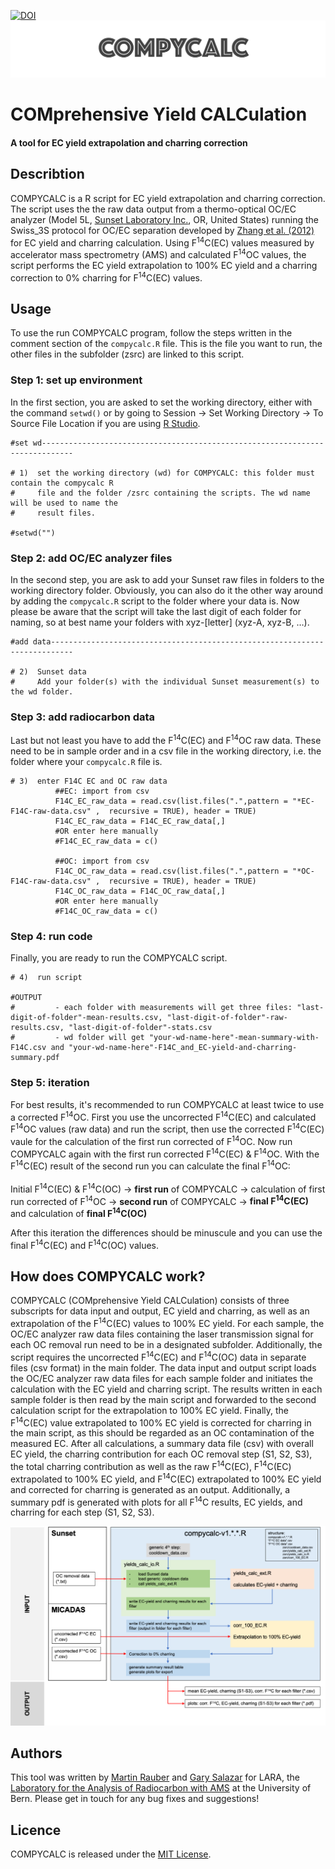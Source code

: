 [![DOI](https://zenodo.org/badge/DOI/10.5281/zenodo.4318834.svg)](https://doi.org/10.5281/zenodo.4318834)
![COMPYCALC-logo](compycalc-logo.png "COMPYCALC logo")

# COMprehensive Yield CALCulation 

#### A tool for EC yield extrapolation and charring correction 

## Describtion

COMPYCALC is a R script for EC yield extrapolation and charring correction. The script uses the the raw data output from a thermo-optical OC/EC analyzer (Model 5L, [Sunset Laboratory Inc.](https://www.sunlab.com), OR, United States) running the Swiss_3S protocol for OC/EC separation developed by [Zhang et al. (2012)](https://doi.org/10.5194/acp-12-10841-2012) for EC yield and charring calculation. Using F<sup>14</sup>C(EC) values measured by accelerator mass spectrometry (AMS) and calculated F<sup>14</sup>OC values, the script performs the EC yield extrapolation to 100% EC yield and a charring correction to 0% charring for F<sup>14</sup>C(EC) values.

##  Usage 

To use the run COMPYCALC program, follow the steps written in the comment section of the `compycalc.R` file. This is the file you want to run, the other files in the subfolder (zsrc) are linked to this script. 

### Step 1: set up environment

In the first section, you are asked to set the working directory, either with the command `setwd()` or by going to Session  &rarr; Set Working Directory  &rarr; To Source File Location if you are using [R Studio](https://rstudio.com). 

```
#set wd-----------------------------------------------------------------------------

# 1)  set the working directory (wd) for COMPYCALC: this folder must contain the compycalc R
#     file and the folder /zsrc containing the scripts. The wd name will be used to name the 
#     result files. 

#setwd("")
```

### Step 2: add OC/EC analyzer files

In the second step, you are ask to add your Sunset raw files in folders to the working directory folder. Obviously, you can also do it the other way around by adding the `compycalc.R` script to the folder where your data is. Now please be aware that the script will take the last digit of each folder for naming, so at best name your folders with xyz-[letter] (xyz-A, xyz-B, …). 

```
#add data---------------------------------------------------------------------------

# 2)  Sunset data
#     Add your folder(s) with the individual Sunset measurement(s) to the wd folder. 

```

### Step 3: add radiocarbon data

Last but not least you have to add the F<sup>14</sup>C(EC) and F<sup>14</sup>OC raw data. These need to be in sample order and in a csv file in the working directory, i.e. the folder where your `compycalc.R` file is. 

```
# 3)  enter F14C EC and OC raw data
          ##EC: import from csv
          F14C_EC_raw_data = read.csv(list.files(".",pattern = "*EC-F14C-raw-data.csv" ,  recursive = TRUE), header = TRUE)
          F14C_EC_raw_data = F14C_EC_raw_data[,]
          #OR enter here manually
          #F14C_EC_raw_data = c()
          
          ##OC: import from csv
          F14C_OC_raw_data = read.csv(list.files(".",pattern = "*OC-F14C-raw-data.csv" ,  recursive = TRUE), header = TRUE)
          F14C_OC_raw_data = F14C_OC_raw_data[,]
          #OR enter here manually
          #F14C_OC_raw_data = c()
```

### Step 4: run code

Finally, you are ready to run the COMPYCALC script. 

```
# 4)  run script
          
#OUTPUT          
#         - each folder with measurements will get three files: "last-digit-of-folder"-mean-results.csv, "last-digit-of-folder"-raw-results.csv, "last-digit-of-folder"-stats.csv
#         - wd folder will get "your-wd-name-here"-mean-summary-with-F14C.csv and "your-wd-name-here"-F14C_and_EC-yield-and-charring-summary.pdf
```

### Step 5: iteration

For best results, it's recommended to run COMPYCALC at least twice to use a corrected F<sup>14</sup>OC. First you use the uncorrected F<sup>14</sup>C(EC) and calculated F<sup>14</sup>OC values (raw data) and run the script, then use the corrected F<sup>14</sup>C(EC) vaule for the calculation  of the first run corrected of F<sup>14</sup>OC. Now run COMPYCALC again with the first run corrected F<sup>14</sup>C(EC) & F<sup>14</sup>OC. With the F<sup>14</sup>C(EC) result of the second run you can calculate the final F<sup>14</sup>OC:
 <br/> <br/>
Initial F<sup>14</sup>C(EC) & F<sup>14</sup>C(OC) &rarr; **first run** of COMPYCALC &rarr; calculation of first run corrected of F<sup>14</sup>OC &rarr; **second run** of COMPYCALC &rarr; **final F<sup>14</sup>C(EC)** and calculation of **final F<sup>14</sup>C(OC)**
<br/> 

After this iteration the differences should be minuscule and you can use the final F<sup>14</sup>C(EC) and F<sup>14</sup>C(OC) values. 

## How does COMPYCALC work?

COMPYCALC (COMprehensive Yield CALCulation) consists of three subscripts for data input and output, EC yield and charring, as well as an extrapolation of the F<sup>14</sup>C(EC) values to 100% EC yield. For each sample, the OC/EC analyzer raw data files containing the laser transmission signal for each OC removal run need to be in a designated subfolder. Additionally, the script requires the uncorrected F<sup>14</sup>C(EC) and F<sup>14</sup>C(OC) data in separate files (csv format) in the main folder. The data input and output script loads the OC/EC analyzer raw data files for each sample folder and initiates the calculation with the EC yield and charring script. The results written in each sample folder is then read by the main script and forwarded to the second calculation script for the extrapolation to 100% EC yield. Finally, the F<sup>14</sup>C(EC) value extrapolated to 100% EC yield is corrected for charring in the main script, as this should be regarded as an OC contamination of the measured EC. After all calculations, a summary data file (csv) with overall EC yield, the charring contribution for each OC removal step (S1, S2, S3), the total charring contribution as well as the raw F<sup>14</sup>C(EC), F<sup>14</sup>C(EC) extrapolated to 100% EC yield, and F<sup>14</sup>C(EC) extrapolated to 100% EC yield and corrected for charring is generated as an output. Additionally, a summary pdf is generated with plots for all F<sup>14</sup>C results, EC yields, and charring for each step (S1, S2, S3). 

![COMPYCALC scheme](How-does-COMPYCALC-work.png "COMPYCALC scheme")

## Authors

This tool was written by [Martin Rauber](https://www.martin-rauber.com) and [Gary Salazar](mailto:gary.salazar@dcb.unibe.ch) for LARA, the [Laboratory for the Analysis of Radiocarbon with AMS](https://www.14c.unibe.ch) at the University of Bern. Please get in touch for any bug fixes and suggestions!

## Licence

COMPYCALC is released under the [MIT License](LICENCE.txt).

